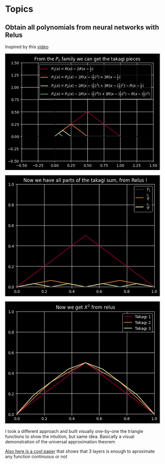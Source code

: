 # Topics


## Obtain all polynomials from neural networks with Relus

Inspired by this [video](https://youtu.be/PApGm1TKFHQ)

![](images/1/step1.png)

![](images/1/step2.png)

![](images/1/step3.png)

I took a different approach and built visually one-by-one the triangle functions to show the intuition, but same idea.
Basically a visual demonstration of the universal approximation theorem 

[Also here is a cool paper](https://arxiv.org/abs/2012.03016) that shows that 3 layers is enough to aproximate any function continuous or not 
